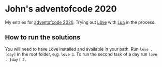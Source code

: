 # John's adventofcode 2020
My entries for [adventofcode 2020](https://adventofcode.com/2020).
Trying out [Löve](https://love2d.org/) with [Lua](https://www.lua.org/) in the process.

## How to run the solutions
You will need to have Löve installed and available in your path. Run `love . [day]` in the root folder, e.g. `love 1`. To run the second task of a day run `love . [day] 2`.